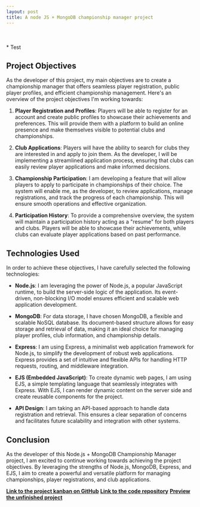 ```yaml
---
layout: post
title: A node JS + MongoDB championship manager project
---
```

<br>
<br>
* Test

## Project Objectives

As the developer of this project, my main objectives are to create a championship manager that offers seamless player registration, public player profiles, and efficient championship management. Here's an overview of the project objectives I'm working towards:

1. **Player Registration and Profiles**: Players will be able to register for an account and create public profiles to showcase their achievements and preferences. This will provide them with a platform to build an online presence and make themselves visible to potential clubs and championships.

2. **Club Applications**: Players will have the ability to search for clubs they are interested in and apply to join them. As the developer, I will be implementing a streamlined application process, ensuring that clubs can easily review player applications and make informed decisions.

3. **Championship Participation**: I am developing a feature that will allow players to apply to participate in championships of their choice. The system will enable me, as the developer, to review applications, manage registrations, and track the progress of each championship. This will ensure smooth operations and effective organization.

4. **Participation History**: To provide a comprehensive overview, the system will maintain a participation history acting as a "resume" for both players and clubs. Players will be able to showcase their achievements, while clubs can evaluate player applications based on past performance.

## Technologies Used

In order to achieve these objectives, I have carefully selected the following technologies:

- **Node.js**: I am leveraging the power of Node.js, a popular JavaScript runtime, to build the server-side logic of the application. Its event-driven, non-blocking I/O model ensures efficient and scalable web application development.

- **MongoDB**: For data storage, I have chosen MongoDB, a flexible and scalable NoSQL database. Its document-based structure allows for easy storage and retrieval of data, making it an ideal choice for managing player profiles, club information, and championship details.

- **Express**: I am using Express, a minimalist web application framework for Node.js, to simplify the development of robust web applications. Express provides a set of intuitive and flexible APIs for handling HTTP requests, routing, and middleware integration.

- **EJS (Embedded JavaScript)**: To create dynamic web pages, I am using EJS, a simple templating language that seamlessly integrates with Express. With EJS, I can render dynamic content on the server side and create reusable components for the project.

- **API Design**: I am taking an API-based approach to handle data registration and retrieval. This ensures a clear separation of concerns and facilitates future scalability and integration with other systems.

## Conclusion

As the developer of this Node.js + MongoDB Championship Manager project, I am excited to continue working towards achieving the project objectives. By leveraging the strengths of Node.js, MongoDB, Express, and EJS, I aim to create a powerful and versatile platform for managing championships, player registrations, and club applications.

**[Link to the project kanban on GitHub](https://github.com/users/nivandosoares/projects/1)**
**[Link to the code repository](https://github.com/nivandosoares/myclub)**
**[Preview the unfinished project](https://myclub.onrender.com/)**

